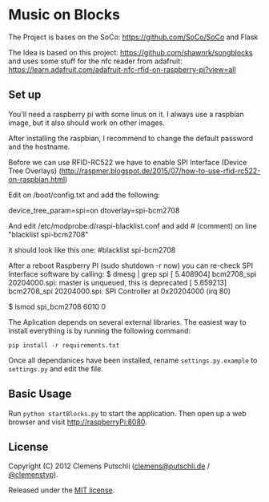 # Music on Blocks

The Project is bases on the SoCo: https://github.com/SoCo/SoCo and Flask

The Idea is based on this project: https://github.com/shawnrk/songblocks and uses some stuff for the nfc reader from adafruit: https://learn.adafruit.com/adafruit-nfc-rfid-on-raspberry-pi?view=all


## Set up

You'll need a raspberry pi with some linus on it. I always use a raspbian image, but it also should work on other images. 

After installing the raspbian, I recommend to change the default password and the hostname. 

Before we can use RFID-RC522 we have to enable SPI Interface (Device Tree Overlays) (http://raspmer.blogspot.de/2015/07/how-to-use-rfid-rc522-on-raspbian.html)

Edit on /boot/config.txt and add the following:

device_tree_param=spi=on
dtoverlay=spi-bcm2708

And edit /etc/modprobe.d/raspi-blacklist.conf and add # (comment) on line "blacklist spi-bcm2708"

it should look like this one: #blacklist spi-bcm2708

After a reboot Raspberry PI (sudo shutdown -r now) you can re-check SPI Interface software by calling: 
$ dmesg | grep spi
[    5.408904] bcm2708_spi 20204000.spi: master is unqueued, this is deprecated
[    5.659213] bcm2708_spi 20204000.spi: SPI Controller at 0x20204000 (irq 80)

$ lsmod
spi_bcm2708             6010  0


The Aplication depends on several external libraries. The easiest way to install everything is by running the following command:

`pip install -r requirements.txt`

Once all dependanices have been installed, rename `settings.py.example` to `settings.py` and edit the file.

## Basic Usage
Run `python startBlocks.py` to start the application. Then open up a web browser and visit [http://raspberryPi:8080](http://raspberryPi:8080).

## License

Copyright (C) 2012 Clemens Putschli ([clemens@putschli.de](mailto:clemens@putschli.de) / [@clemenstyp](http://twitter.com/clemenstyp)).

Released under the [MIT license](http://www.opensource.org/licenses/mit-license.php).

